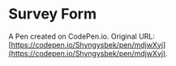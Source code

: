 # Survey Form

A Pen created on CodePen.io. Original URL: [https://codepen.io/Shyngysbek/pen/mdjwXvj](https://codepen.io/Shyngysbek/pen/mdjwXvj).

